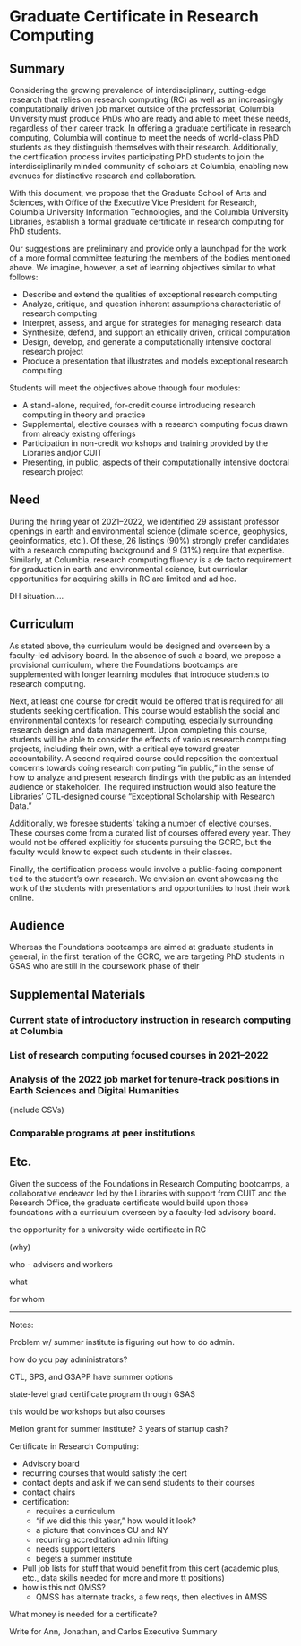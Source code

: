 # Graduate Certificate in Research Computing

## Summary

Considering the growing prevalence of interdisciplinary, cutting-edge research that relies on research computing (RC) as well as an increasingly computationally driven job market outside of the professoriat, Columbia University must produce PhDs who are ready and able to meet these needs, regardless of their career track. In offering a graduate certificate in research computing, Columbia will continue to meet the needs of world-class PhD students as they distinguish themselves with their research. Additionally, the certification process invites participating PhD students to join the interdisciplinarily minded community of scholars at Columbia, enabling new avenues for distinctive research and collaboration.

With this document, we propose that the Graduate School of Arts and Sciences, with Office of the Executive Vice President for Research, Columbia University Information Technologies, and the Columbia University Libraries, establish a formal graduate certificate in research computing for PhD students.

Our suggestions are preliminary and provide only a launchpad for the work of a more formal committee featuring the members of the bodies mentioned above. We imagine, however, a set of learning objectives similar to what follows:

* Describe and extend the qualities of exceptional research computing
* Analyze, critique, and question inherent assumptions characteristic of research computing
* Interpret, assess, and argue for strategies for managing research data
* Synthesize, defend, and support an ethically driven, critical computation
* Design, develop, and generate a computationally intensive doctoral research project
* Produce a presentation that illustrates and models exceptional research computing

Students will meet the objectives above through four modules:

* A stand-alone, required, for-credit course introducing research computing in theory and practice
* Supplemental, elective courses with a research computing focus drawn from already existing offerings
* Participation in non-credit workshops and training provided by the Libraries and/or CUIT
* Presenting, in public, aspects of their computationally intensive doctoral research project

## Need

During the hiring year of 2021–2022, we identified 29 assistant professor openings in earth and environmental science (climate science, geophysics, geoinformatics, etc.). Of these, 26 listings (90%) strongly prefer candidates with a research computing background and 9 (31%) require that expertise. Similarly, at Columbia, research computing fluency is a de facto requirement for graduation in earth and environmental science, but curricular opportunities for acquiring skills in RC are limited and ad hoc.

DH situation....

## Curriculum

As stated above, the curriculum would be designed and overseen by a faculty-led advisory board. In the absence of such a board, we propose a provisional curriculum, where the Foundations bootcamps are supplemented with longer learning modules that introduce students to research computing. 

Next, at least one course for credit would be offered that is required for all students seeking certification. This course would establish the social and environmental contexts for research computing, especially surrounding research design and data management. Upon completing this course, students will be able to consider the effects of various research computing projects, including their own, with a critical eye toward greater accountability. A second required course could reposition the contextual concerns towards doing research computing “in public,” in the sense of how to analyze and present research findings with the public as an intended audience or stakeholder. The required instruction would also feature the Libraries’ CTL-designed course “Exceptional Scholarship with Research Data.”

Additionally, we foresee students’ taking a number of elective courses. These courses come from a curated list of courses offered every year. They would not be offered explicitly for students pursuing the GCRC, but the faculty would know to expect such students in their classes.

Finally, the certification process would involve a public-facing component tied to the student’s own research. We envision an event showcasing the work of the students with presentations and opportunities to host their work
online.

## Audience

Whereas the Foundations bootcamps are aimed at graduate students in general, in the first iteration of the GCRC, we are targeting PhD students in GSAS who are still in the coursework phase of their 

## Supplemental Materials

### Current state of introductory instruction in research computing at Columbia

### List of research computing focused courses in 2021–2022

### Analysis of the 2022 job market for tenure-track positions in Earth Sciences and Digital Humanities

(include CSVs)

### Comparable programs at peer institutions

## Etc.

Given the success of the Foundations in Research Computing bootcamps, a collaborative endeavor led by the Libraries with support from CUIT and the Research Office, the graduate certificate would build upon those foundations with a curriculum overseen by a faculty-led advisory board.

the opportunity for a university-wide
certificate in RC 

(why) 

who - advisers and workers

what

for whom


--- 

Notes:

Problem w/ summer institute is figuring out how to do admin.

how do you pay administrators?

CTL, SPS, and GSAPP have summer options

state-level grad certificate program through GSAS

this would be workshops but also courses

Mellon grant for summer institute? 3 years of startup cash?

Certificate in Research Computing:

* Advisory board
* recurring courses that would satisfy the cert
* contact depts and ask if we can send students to their courses
* contact chairs
* certification:
  * requires a curriculum
  * “if we did this this year,” how would it look?
  * a picture that convinces CU and NY
  * recurring accreditation admin lifting
  * needs support letters
  * begets a summer institute
* Pull job lists for stuff that would benefit from this cert (academic plus,
  etc., data skills needed for more and more tt positions)
* how is this not QMSS?
   * QMSS has alternate tracks, a few reqs, then electives in AMSS

What money is needed for a certificate?

Write for Ann, Jonathan, and Carlos
Executive Summary

